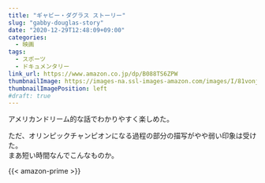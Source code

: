 ```yaml
---
title: "ギャビー・ダグラス ストーリー"
slug: "gabby-douglas-story"
date: "2020-12-29T12:48:09+09:00"
categories:
  - 映画
tags:
  - スポーツ
  - ドキュメンタリー
link_url: https://www.amazon.co.jp/dp/B088TS6ZPW
thumbnailImage: https://images-na.ssl-images-amazon.com/images/I/81vonjjCVfL._SX300_.jpg
thumbnailImagePosition: left
#draft: true
---
```

アメリカンドリーム的な話でわかりやすく楽しめた。
<!--more-->
ただ、オリンピックチャンピオンになる過程の部分の描写がやや弱い印象は受けた。  
まあ短い時間なんでこんなものか。

{{< amazon-prime >}}
